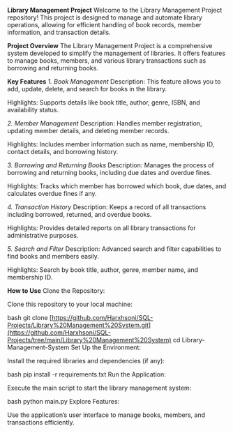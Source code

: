 **Library Management Project**
Welcome to the Library Management Project repository! This project is designed to manage and automate library operations, allowing for efficient handling of book records, member information, and transaction details.

**Project Overview**
The Library Management Project is a comprehensive system developed to simplify the management of libraries. It offers features to manage books, members, and various library transactions such as borrowing and returning books.

**Key Features**
*1. Book Management*
Description: This feature allows you to add, update, delete, and search for books in the library.

Highlights: Supports details like book title, author, genre, ISBN, and availability status.

*2. Member Management*
Description: Handles member registration, updating member details, and deleting member records.

Highlights: Includes member information such as name, membership ID, contact details, and borrowing history.

*3. Borrowing and Returning Books*
Description: Manages the process of borrowing and returning books, including due dates and overdue fines.

Highlights: Tracks which member has borrowed which book, due dates, and calculates overdue fines if any.

*4. Transaction History*
Description: Keeps a record of all transactions including borrowed, returned, and overdue books.

Highlights: Provides detailed reports on all library transactions for administrative purposes.

*5. Search and Filter*
Description: Advanced search and filter capabilities to find books and members easily.

Highlights: Search by book title, author, genre, member name, and membership ID.

**How to Use**
Clone the Repository:

Clone this repository to your local machine:

bash
git clone [https://github.com/Harxhsoni/SQL-Projects/Library%20Management%20System.git](https://github.com/Harxhsoni/SQL-Projects/tree/main/Library%20Management%20System)
cd Library-Management-System
Set Up the Environment:

Install the required libraries and dependencies (if any):

bash
pip install -r requirements.txt
Run the Application:

Execute the main script to start the library management system:

bash
python main.py
Explore Features:

Use the application’s user interface to manage books, members, and transactions efficiently.
